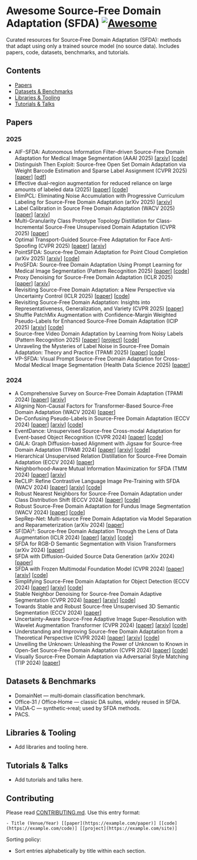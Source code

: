# Awesome Source‑Free Domain Adaptation (SFDA) [![Awesome](https://awesome.re/badge.svg)](https://awesome.re)

Curated resources for Source‑Free Domain Adaptation (SFDA): methods that adapt using only a trained source model (no source data). Includes papers, code, datasets, benchmarks, and tutorials.
<!--lint disable awesome-github repo-url -->

## Contents
- [Papers](#papers)
- [Datasets & Benchmarks](#datasets--benchmarks)
- [Libraries & Tooling](#libraries--tooling)
- [Tutorials & Talks](#tutorials--talks)

## Papers
### 2025
- AIF-SFDA: Autonomous Information Filter-driven Source-Free Domain Adaptation for Medical Image Segmentation (AAAI 2025) [[arxiv](https://arxiv.org/abs/2501.03074)] [[code](https://github.com/JingHuaMan/AIF-SFDA)]
- Distinguish Then Exploit: Source-free Open Set Domain Adaptation via Weight Barcode Estimation and Sparse Label Assignment (CVPR 2025) [[paper](https://openaccess.thecvf.com/content/CVPR2025/html/Liu_Distinguish_Then_Exploit_Source-free_Open_Set_Domain_Adaptation_via_Weight_CVPR_2025_paper.html)] [[pdf](https://openaccess.thecvf.com/content/CVPR2025/papers/Liu_Distinguish_Then_Exploit_Source-free_Open_Set_Domain_Adaptation_via_Weight_CVPR_2025_paper.pdf)]
- Effective dual-region augmentation for reduced reliance on large amounts of labeled data (2025) [[paper](https://doi.org/10.1117/12.3058627)] [[code](https://github.com/PrasannaPulakurthi/Foreground-Background-Augmentation)]
- ElimPCL: Eliminating Noise Accumulation with Progressive Curriculum Labeling for Source-Free Domain Adaptation (arXiv 2025) [[arxiv](https://arxiv.org/abs/2503.23712)]
- Label Calibration in Source Free Domain Adaptation (WACV 2025) [[paper](https://openaccess.thecvf.com/content/WACV2025/html/Rai_Label_Calibration_in_Source_Free_Domain_Adaptation_WACV_2025_paper.html)] [[arxiv](https://arxiv.org/abs/2501.07072)]
- Multi-Granularity Class Prototype Topology Distillation for Class-Incremental Source-Free Unsupervised Domain Adaptation (CVPR 2025) [[paper](https://openaccess.thecvf.com/content/CVPR2025/html/Deng_Multi-Granularity_Class_Prototype_Topology_Distillation_for_Class-Incremental_Source-Free_Unsupervised_Domain_CVPR_2025_paper.html)]
- Optimal Transport-Guided Source-Free Adaptation for Face Anti-Spoofing (CVPR 2025) [[paper](https://openaccess.thecvf.com/content/CVPR2025/html/Li_Optimal_Transport-Guided_Source-Free_Adaptation_for_Face_Anti-Spoofing_CVPR_2025_paper.html)] [[arxiv](https://arxiv.org/abs/2503.22984)]
- PointSFDA: Source-free Domain Adaptation for Point Cloud Completion (arXiv 2025) [[arxiv](https://arxiv.org/abs/2503.15144)] [[code](https://github.com/Starak-x/PointSFDA)]
- ProSFDA: Source-free Domain Adaptation Using Prompt Learning for Medical Image Segmentation (Pattern Recognition 2025) [[paper](https://www.sciencedirect.com/science/article/abs/pii/S0031320325009513)] [[code](https://github.com/ShishuaiHu/ProSFDA)]
- Proxy Denoising for Source-Free Domain Adaptation (ICLR 2025) [[paper](https://openreview.net/forum?id=FIj9IEPCKr)] [[arxiv](https://arxiv.org/abs/2406.01658)]
- Revisiting Source-Free Domain Adaptation: a New Perspective via Uncertainty Control (ICLR 2025) [[paper](https://openreview.net/pdf?id=nx9Z5Kva96)] [[code](https://github.com/xugezheng/UCon_SFDA)]
- Revisiting Source-Free Domain Adaptation: Insights into Representativeness, Generalization, and Variety (CVPR 2025) [[paper](https://openaccess.thecvf.com/content/CVPR2025/html/Zhu_Revisiting_Source-Free_Domain_Adaptation_Insights_into_Representativeness_Generalization_and_Variety_CVPR_2025_paper.html)]
- Shuffle PatchMix Augmentation with Confidence-Margin Weighted Pseudo-Labels for Enhanced Source-Free Domain Adaptation (ICIP 2025) [[arxiv](https://arxiv.org/abs/2505.24216)] [[code](https://github.com/PrasannaPulakurthi/SPM)]
- Source-free Video Domain Adaptation by Learning from Noisy Labels (Pattern Recognition 2025) [[paper](https://www.sciencedirect.com/science/article/abs/pii/S0031320324010793)] [[project](https://avijit9.github.io/CleanAdapt/)] [[code](https://github.com/avijit9/CleanAdapt)]
- Unraveling the Mysteries of Label Noise in Source-Free Domain Adaptation: Theory and Practice (TPAMI 2025) [[paper](https://www.computer.org/csdl/journal/tp/2025/05/10858421/23VPxGAlL4Q)] [[code](https://github.com/xugezheng/labelNoiseInSFDA)]
- VP-SFDA: Visual Prompt Source-Free Domain Adaptation for Cross-Modal Medical Image Segmentation (Health Data Science 2025) [[paper](https://academic.oup.com/hdsr/article/7/1/2025/7688831)]

### 2024
- A Comprehensive Survey on Source-Free Domain Adaptation (TPAMI 2024) [[paper](https://ieeexplore.ieee.org/document/10533539)] [[arxiv](https://arxiv.org/abs/2302.11803)]
- Aligning Non-Causal Factors for Transformer-Based Source-Free Domain Adaptation (WACV 2024) [[paper](https://openaccess.thecvf.com/content/WACV2024/html/Sanyal_Aligning_Non-Causal_Factors_for_Transformer-Based_Source-Free_Domain_Adaptation_WACV_2024_paper.html)]
- De-Confusing Pseudo-Labels in Source-Free Domain Adaptation (ECCV 2024) [[paper](https://www.ecva.net/papers/eccv_2024/papers_ECCV/papers/04967.pdf)] [[arxiv](https://arxiv.org/abs/2401.01650)] [[code](https://github.com/ssi-research/DCPL_SFDA)]
- EventDance: Unsupervised Source-free Cross-modal Adaptation for Event-based Object Recognition (CVPR 2024) [[paper](https://openaccess.thecvf.com/content/CVPR2024/papers/Zheng_EventDance_Unsupervised_Source-free_Cross-modal_Adaptation_for_Event-based_Object_Recognition_CVPR_2024_paper.html)] [[code](https://github.com/zhengxujosh/EventDance)]
- GALA: Graph Diffusion-based Alignment with Jigsaw for Source-free Domain Adaptation (TPAMI 2024) [[paper](https://ieeexplore.ieee.org/document/10405692)] [[arxiv](https://arxiv.org/abs/2307.08740)] [[code](https://github.com/Jerry-Luo-98/GALA)]
- Hierarchical Unsupervised Relation Distillation for Source-Free Domain Adaptation (ECCV 2024) [[paper](https://eccv.ecva.net/virtual/2024/poster/1198)]
- Neighborhood-Aware Mutual Information Maximization for SFDA (TMM 2024) [[paper](https://ieeexplore.ieee.org/document/10603809)] [[arxiv](https://arxiv.org/abs/2403.18239)]
- ReCLIP: Refine Contrastive Language Image Pre-Training with SFDA (WACV 2024) [[paper](https://openaccess.thecvf.com/content/WACV2024/html/Yao_ReCLIP_Refine_Contrastive_Language_Image_Pre-Training_with_Source-Free_Domain_Adaptation_WACV_2024_paper.html)] [[arxiv](https://arxiv.org/abs/2310.10893)] [[code](https://github.com/parasol-team/reclip)]
- Robust Nearest Neighbors for Source-Free Domain Adaptation under Class Distribution Shift (ECCV 2024) [[paper](https://eccv.ecva.net/virtual/2024/poster/833)] [[code](https://github.com/CyberAgentAILab/Robust_Nearest_Neighbors_SFDA-CDS)]
- Robust Source-Free Domain Adaptation for Fundus Image Segmentation (WACV 2024) [[paper](https://openaccess.thecvf.com/content/WACV2024/papers/Li_Robust_Source-Free_Domain_Adaptation_for_Fundus_Image_Segmentation_WACV_2024_paper.pdf)] [[code](https://github.com/LinGrayy/PLPB)]
- SepRep-Net: Multi-source Free Domain Adaptation via Model Separation and Reparameterization (arXiv 2024) [[paper](https://arxiv.org/abs/2402.08249)]
- SF(DA)²: Source-free Domain Adaptation Through the Lens of Data Augmentation (ICLR 2024) [[paper](https://openreview.net/forum?id=4WJ1X0XyBI)] [[arxiv](https://arxiv.org/abs/2312.08566)] [[code](https://github.com/shinyflight/SFDA2)]
- SFDA for RGB-D Semantic Segmentation with Vision Transformers (arXiv 2024) [[paper](https://arxiv.org/abs/2406.19533)]
- SFDA with Diffusion-Guided Source Data Generation (arXiv 2024) [[paper](https://arxiv.org/abs/2401.12047)]
- SFDA with Frozen Multimodal Foundation Model (CVPR 2024) [[paper](https://openaccess.thecvf.com/content/CVPR2024/papers/Tang_Source-Free_Domain_Adaptation_with_Frozen_Multimodal_Foundation_Model_CVPR_2024_paper.pdf)] [[arxiv](https://arxiv.org/abs/2311.16510)] [[code](https://github.com/tntek/source-free-domain-adaptation)]
- Simplifying Source-Free Domain Adaptation for Object Detection (ECCV 2024) [[paper](https://link.springer.com/chapter/10.1007/978-3-031-72986-7_7)] [[arxiv](https://arxiv.org/abs/2405.05829)] [[code](https://github.com/EPFL-IMOS/simple-SFOD)]
- Stable Neighbor Denoising for Source-free Domain Adaptive Segmentation (CVPR 2024) [[paper](https://openaccess.thecvf.com/content/CVPR2024/papers/Zhao_Stable_Neighbor_Denoising_for_Source-free_Domain_Adaptive_Segmentation_CVPR_2024_paper.pdf)] [[arxiv](https://arxiv.org/abs/2406.06813)] [[code](https://github.com/DZhaoXd/SND)]
- Towards Stable and Robust Source-free Unsupervised 3D Semantic Segmentation (ECCV 2024) [[paper](https://www.ecva.net/papers/eccv_2024/papers_ECCV/papers/00752.pdf)]
- Uncertainty-Aware Source-Free Adaptive Image Super-Resolution with Wavelet Augmentation Transformer (CVPR 2024) [[paper](https://openaccess.thecvf.com/content/CVPR2024/papers/Ai_Uncertainty-Aware_Source-Free_Adaptive_Image_Super-Resolution_with_Wavelet_Augmentation_Transformer_CVPR_2024_paper.pdf)] [[arxiv](https://arxiv.org/abs/2303.17783)] [[code](https://github.com/shallowdream204/SODA-SR)]
- Understanding and Improving Source-free Domain Adaptation from a Theoretical Perspective (CVPR 2024) [[paper](https://openaccess.thecvf.com/content/CVPR2024/html/Kawasaki_Understanding_and_Improving_Source-free_Domain_Adaptation_from_a_Theoretical_Perspective_CVPR_2024_paper.html)] [[arxiv](https://arxiv.org/abs/2403.15957)] [[code](https://github.com/nttcslab/improved_sfda)]
- Unveiling the Unknown: Unleashing the Power of Unknown to Known in Open-Set Source-Free Domain Adaptation (CVPR 2024) [[paper](https://openaccess.thecvf.com/content/CVPR2024/papers/Wan_Unveiling_the_Unknown_Unleashing_the_Power_of_Unknown_to_Known_CVPR_2024_paper.pdf)] [[code](https://github.com/xdwfl/UPUK)]
- Visually Source-Free Domain Adaptation via Adversarial Style Matching (TIP 2024) [[paper](https://ieeexplore.ieee.org/document/10424442)]

## Datasets & Benchmarks
- DomainNet — multi‑domain classification benchmark.
- Office‑31 / Office‑Home — classic DA suites, widely reused in SFDA.
- VisDA‑C — synthetic→real; used by SFDA methods.
- PACS.

## Libraries & Tooling
- Add libraries and tooling here.

## Tutorials & Talks
- Add tutorials and talks here.

## Contributing
Please read [CONTRIBUTING.md](CONTRIBUTING.md). Use this entry format:

```
- Title (Venue/Year) [[paper](https://example.com/paper)] [[code](https://example.com/code)] [[project](https://example.com/site)]
```

Sorting policy:
- Sort entries alphabetically by title within each section.
